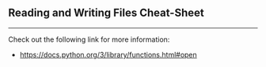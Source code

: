 ## Reading and Writing Files Cheat-Sheet

<hr>

Check out the following link for more information:

* https://docs.python.org/3/library/functions.html#open